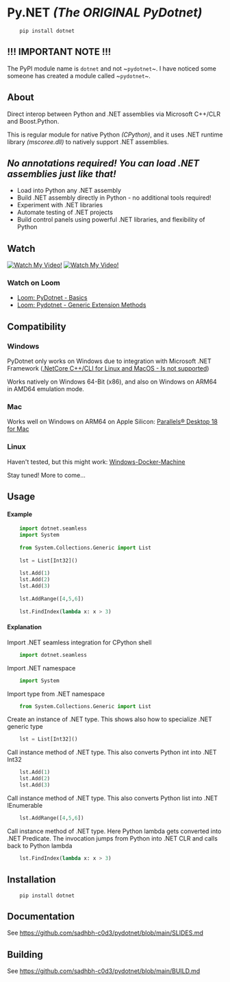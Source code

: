 # Py.NET *(The ORIGINAL PyDotnet)*

```
    pip install dotnet
```

## !!! IMPORTANT NOTE !!! ##

The PyPI module name is `dotnet` and not ~`pydotnet`~. I have noticed some someone has created a module called ~`pydotnet`~.

## About ##

Direct interop between Python and .NET assemblies via Microsoft C++/CLR and Boost.Python.

This is regular module for native Python *(CPython)*, and it uses .NET runtime library *(mscoree.dll)* to natively support .NET assemblies.

*No annotations required! You can load .NET assemblies just like that!*
-----
* Load into Python any .NET assembly
* Build .NET assembly directly in Python - no additional tools required!
* Experiment with .NET libraries
* Automate testing of .NET projects
* Build control panels using powerful .NET libraries, and flexibility of Python

## Watch

[![Watch My Video!](https://img.youtube.com/vi/Ce9kN8U1Pw8/0.jpg)](https://youtu.be/Ce9kN8U1Pw8&list=PLAetEEjGZI7OUBYFoQvI0QcO9GKAvT1xT&index=1)
[![Watch My Video!](https://img.youtube.com/vi/SB0SYEjZtbE/0.jpg)](https://youtu.be/SB0SYEjZtbE8&list=PLAetEEjGZI7OUBYFoQvI0QcO9GKAvT1xT&index=1)

### Watch on Loom
- [Loom: PyDotnet - Basics](https://www.loom.com/share/a0fed0b141a54e6ead4a130009e29f89)
- [Loom: Pydotnet - Generic Extension Methods](https://www.loom.com/share/6274a9bfc88f4f369907285b420d2730)

## Compatibility

### Windows

PyDotnet only works on Windows due to integration with Microsoft .NET Framework
([.NetCore C++/CLI for Linux and MacOS - Is not supported](https://developercommunity.visualstudio.com/t/netcore-ccli-for-linux-and-macos/873014))

Works natively on Windows 64-Bit (x86), and also on Windows on ARM64 in AMD64 emulation mode.

### Mac

Works well on Windows on ARM64 on Apple Silicon: [Parallels® Desktop 18 for Mac](https://www.parallels.com/eu/products/desktop/)

### Linux

Haven't tested, but this might work: [Windows-Docker-Machine](https://github.com/StefanScherer/windows-docker-machine#windows-docker-machine)

Stay tuned! More to come...

## Usage

#### Example
```python
    import dotnet.seamless
    import System
    
    from System.Collections.Generic import List
    
    lst = List[Int32]()
    
    lst.Add(1)
    lst.Add(2)
    lst.Add(3)
    
    lst.AddRange([4,5,6])
    
    lst.FindIndex(lambda x: x > 3)
```
#### Explanation

Import .NET seamless integration for CPython shell
```python
    import dotnet.seamless
```
Import .NET namespace
```python
    import System
```
Import type from .NET namespace
```python
    from System.Collections.Generic import List
```    
Create an instance of .NET type.
This shows also how to specialize .NET generic type
```python
    lst = List[Int32]()
```
Call instance method of .NET type. 
This also converts Python int into .NET Int32
```python
    lst.Add(1)
    lst.Add(2)
    lst.Add(3)
```    
Call instance method of .NET type. 
This also converts Python list into .NET IEnumerable
```python
    lst.AddRange([4,5,6])
```
Call instance method of .NET type.
Here Python lambda gets converted into .NET Predicate<Int32>.
The invocation jumps from Python into .NET CLR and calls back to Python lambda
```python
    lst.FindIndex(lambda x: x > 3)
```


## Installation
```
    pip install dotnet
```
## Documentation

See https://github.com/sadhbh-c0d3/pydotnet/blob/main/SLIDES.md

## Building

See https://github.com/sadhbh-c0d3/pydotnet/blob/main/BUILD.md

